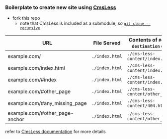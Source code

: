 ### Boilerplate to create new site using [CmsLess](https://github.com/alexanderbird/cms-less)

* fork this repo
  * note that CmsLess is included as a submodule, so [`git clone --recursive`](http://webcache.googleusercontent.com/a/4438292)

|URL|File Served|Contents of `#cms-less-destination` element|
|---|-----------|-------------------------------------------|
|example.com/|`./index.html`|`./cms-less-content/index.html`|
|example.com/index.html|`./index.html`|`./cms-less-content/index.html`|
|example.com/#index|`./index.html`|`./cms-less-content/index.html`|
|example.com/#other_page|`./index.html`|`./cms-less-content/other_page.html`|
|example.com/#any_missing_page|`./index.html`|`./cms-less-content/404.html`|
|example.com/#other_page-anchor|`./index.html`|`./cms-less-content/other_page.html`|

refer to [CmsLess documentation](https://github.com/alexanderbird/cms-less) for more details
